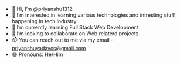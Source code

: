 - 👋 Hi, I’m @priyanshu1312
- 👀 I’m interested in learning various technologies and intresting stuff happening in tech industry.
- 🌱 I’m currently learning Full Stack Web Development
- 💞️ I’m looking to collaborate on Web relaterd projects
- 📫 You can reach out to me via my email - priyanshuyadavcs@gmail.com
- 😄 Pronouns: He/Him
  

<!---
priyanshu1312/priyanshu1312 is a ✨ special ✨ repository because its `README.md` (this file) appears on your GitHub profile.
You can click the Preview link to take a look at your changes.
--->
